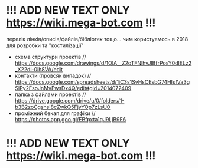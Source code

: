 # !!! ADD NEW TEXT ONLY https://wiki.mega-bot.com !!! #

перелік лінків/описів/файлів/бібліотек тощо... чим користуємось в 2018 для розробки та "костилізації" 


*  схема структури проектів // https://docs.google.com/drawings/d/1QIA__Z2oTFNlhvJlBfrPosY0dlELz2_X22di-0ih8VA/edit 
*  контакти (провсяк випадок) // https://docs.google.com/spreadsheets/d/1iC3s1SvHsCEsbG74HIsfVa3gSiPy2FsoJnMvFwsDx4Q/edit#gid=2014072409
*  папка з файлами проектів // https://drive.google.com/drive/u/0/folders/1-b3B2zoCgshsI8cZwkQ5FjyYOp7zLsU0
*  проміжний бекап для графіки // https://photos.app.goo.gl/EBfpxta1qJ9LjB9F6


# !!! ADD NEW TEXT ONLY https://wiki.mega-bot.com !!! #



